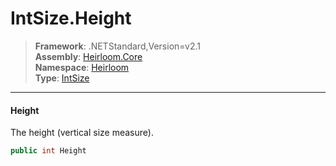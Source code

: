 # IntSize.Height

> **Framework**: .NETStandard,Version=v2.1  
> **Assembly**: [Heirloom.Core][0]  
> **Namespace**: [Heirloom][0]  
> **Type**: [IntSize][1]  

--------------------------------------------------------------------------------

#### Height

The height (vertical size measure).

```cs
public int Height
```

[0]: ../Heirloom.Core.md
[1]: Heirloom.IntSize.md
